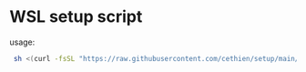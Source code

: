 # WSL setup script

usage:

```bash
 sh <(curl -fsSL "https://raw.githubusercontent.com/cethien/setup/main/setup.sh")
```